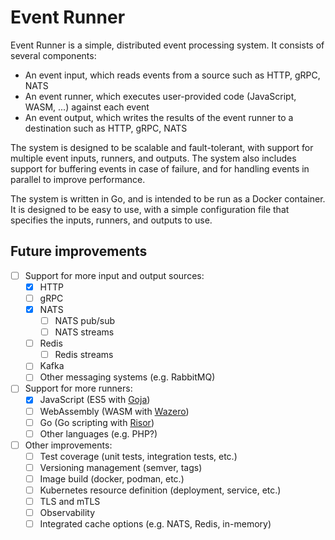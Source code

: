 # Event Runner

Event Runner is a simple, distributed event processing system. It consists of several components:

* An event input, which reads events from a source such as HTTP, gRPC, NATS
* An event runner, which executes user-provided code (JavaScript, WASM, ...) against each event
* An event output, which writes the results of the event runner to a destination such as HTTP, gRPC, NATS

The system is designed to be scalable and fault-tolerant, with support for multiple event inputs, runners, and outputs. The system also includes support for buffering events in case of failure, and for handling events in parallel to improve performance.

The system is written in Go, and is intended to be run as a Docker container. It is designed to be easy to use, with a simple configuration file that specifies the inputs, runners, and outputs to use.

Future improvements
-------------------

* [ ] Support for more input and output sources:
  * [x] HTTP
  * [ ] gRPC
  * [x] NATS
    * [ ] NATS pub/sub
    * [ ] NATS streams
  * [ ] Redis
    * [ ] Redis streams
  * [ ] Kafka
  * [ ] Other messaging systems (e.g. RabbitMQ)
* [ ] Support for more runners:
  * [x] JavaScript (ES5 with [Goja](https://github.com/dop251/goja))
  * [ ] WebAssembly (WASM with [Wazero](https://github.com/tetratelabs/wazero))
  * [ ] Go (Go scripting with [Risor](https://risor.io/))
  * [ ] Other languages (e.g. PHP?)
* [ ] Other improvements:
  * [ ] Test coverage (unit tests, integration tests, etc.)
  * [ ] Versioning management (semver, tags)
  * [ ] Image build (docker, podman, etc.)
  * [ ] Kubernetes resource definition (deployment, service, etc.)
  * [ ] TLS and mTLS
  * [ ] Observability
  * [ ] Integrated cache options (e.g. NATS, Redis, in-memory)
